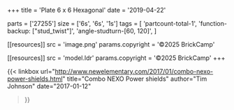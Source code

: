 +++
title = 'Plate 6 x 6 Hexagonal'
date  = '2019-04-22'

parts = ['27255']
size  = ['6s', '6s', '1s']
tags  = [
  'partcount-total-1',
  'function-backup: ["stud_twist"]',
  'angle-studturn-[60, 120]',
]

[[resources]]
src              = 'image.png'
params.copyright = '©2025 BrickCamp'

[[resources]]
src              = 'model.ldr'
params.copyright = '©2025 BrickCamp'
+++

{{< linkbox
    url="http://www.newelementary.com/2017/01/combo-nexo-power-shields.html"
    title="Combo NEXO Power shields"
    author="Tim Johnson"
    date="2017-01-12"
>}}
